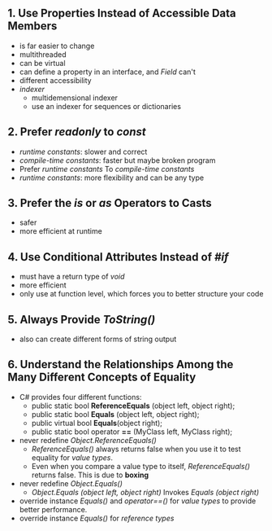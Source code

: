 ## 1. Use Properties Instead of Accessible Data Members 

- is far easier to change
- multithreaded
- can be virtual
- can define a property in an interface, and *Field* can't
- different accessibility
- *indexer*
  - multidemensional indexer
  - use an indexer for sequences or dictionaries



## 2. Prefer *readonly* to *const*

- *runtime constants*: slower and correct
- *compile-time constants*: faster but maybe broken program
- Prefer *runtime constants* To *compile-time constants*
- *runtime constants*: more flexibility and can be any type



## 3. Prefer the *is* or *as* Operators to Casts

- safer
- more efficient at runtime



## 4. Use Conditional Attributes Instead of *#if* 

- must have a return type of *void*
- more efficient
- only use at function level, which forces you to better structure your code



## 5. Always Provide *ToString()* 

- also can create different forms of string output 



## 6. Understand the Relationships Among the Many Different Concepts of Equality    

- C# provides four different functions:
  - public static bool **ReferenceEquals** (object left, object right);
  - public static bool **Equals** (object left, object right);
  - public virtual bool **Equals**(object right);
  - public static bool operator **==** (MyClass left, MyClass right);
- never redefine *Object.ReferenceEquals()*
  - *ReferenceEquals()* always returns false when you use it to test equality for *value types*. 
  - Even when you compare a value type to itself, *ReferenceEquals()* returns false. This is due to **boxing**
- never redefine *Object.Equals()* 
  - *Object.Equals (object left, object right)* Invokes *Equals (object right)*
- override instance *Equals()* and *operator==()* for *value types* to provide better performance. 
- override instance *Equals()* for *reference types*





















